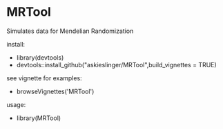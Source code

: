 # MRTool
Simulates data for Mendelian Randomization

install: 
- library(devtools)
- devtools::install_github("askieslinger/MRTool",build_vignettes = TRUE)
  
see vignette for examples:
- browseVignettes('MRTool')

usage:
- library(MRTool)
